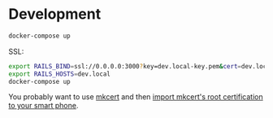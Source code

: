 # Development

```sh
docker-compose up
```

SSL:

```sh
export RAILS_BIND=ssl://0.0.0.0:3000?key=dev.local-key.pem&cert=dev.local.pem
export RAILS_HOSTS=dev.local
docker-compose up
```

You probably want to use [mkcert](https://github.com/FiloSottile/mkcert) and then [import mkcert's root certification to your smart phone](https://support.google.com/pixelphone/answer/2844832?hl=en&visit_id=637221873894545426-2706422605&rd=1).

